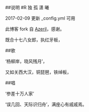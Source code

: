 ﻿##说明    #R 独 孤 潇 曦

2017-02-09  更新 _config.yml 可用

此博客 fork 自 [Azeril](http://azeril.me/)，感谢。



既合十七八女郎，执红牙板，
               
﻿##歌  
  
  ‘杨柳岸，晓风残月’，
   
又如关西大汉，铜琵琶，铁绰板，
                
﻿##唱
    
  ‘参差十万人家’
     
‘误几回、天际识归舟’，满座心有戚戚焉。

